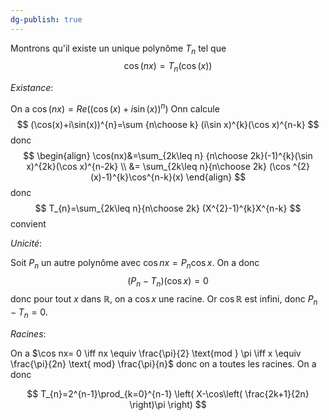 ```yaml
---
dg-publish: true
---
```


Montrons qu'il existe un unique polynôme $T_{n}$ tel que
$$
\cos(nx)=T_{n}(\cos(x))
$$

*Existance*:

On a $\cos(nx)=Re((\cos(x)+i\sin(x))^{n})$
Onn calcule
$$
(\cos(x)+i\sin(x))^{n}=\sum {n\choose k} (i\sin x)^{k}(\cos x)^{n-k}
$$
donc
$$
\begin{align}
\cos(nx)&=\sum_{2k\leq n} {n\choose 2k}(-1)^{k}(\sin x)^{2k}(\cos x)^{n-2k} \\
&= \sum_{2k\leq n}{n\choose 2k} (\cos ^{2}(x)-1)^{k}\cos^{n-k}(x)
\end{align}
$$
donc
$$
T_{n}=\sum_{2k\leq n}{n\choose 2k} (X^{2}-1)^{k}X^{n-k}
$$
convient

*Unicité*:

Soit $P_{n}$ un autre polynôme avec $\cos nx = P_{n}\cos x$. On a donc
$$
(P_{n}-T_{n})(\cos x)=0
$$
donc pour tout $x$ dans $\mathbb{R}$, on a $\cos x$ une racine. Or $\cos \mathbb{R}$ est infini, donc $P_{n}-T_{n}=0$.

*Racines*:

On a $\cos nx= 0 \iff nx \equiv \frac{\pi}{2} \text{mod } \pi \iff x \equiv \frac{\pi}{2n} \text{ mod} \frac{\pi}{n}$ donc on a toutes les racines. On a donc

$$
T_{n}=2^{n-1}\prod_{k=0}^{n-1} \left( X-\cos\left( \frac{2k+1}{2n} \right)\pi \right)
$$
